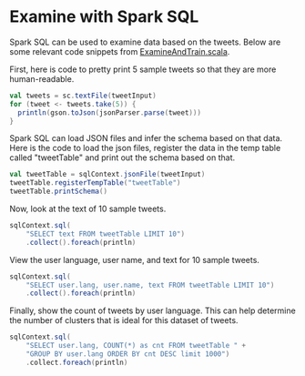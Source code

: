 # Examine with Spark SQL

Spark SQL can be used to examine data based on the tweets.  Below are some relevant
code snippets from [ExamineAndTrain.scala](scala/src/main/scala/com/databricks/apps/twitter_classifier/ExamineAndTrain.scala).

First, here is code to pretty print 5 sample tweets so that they are
more human-readable.

```scala
val tweets = sc.textFile(tweetInput)
for (tweet <- tweets.take(5)) {
  println(gson.toJson(jsonParser.parse(tweet)))
}
```

Spark SQL can load JSON files and infer the schema based on that data.  Here is
the code to load the json files, register the data in the temp table called "tweetTable" and print out the schema based on that.

```scala
val tweetTable = sqlContext.jsonFile(tweetInput)
tweetTable.registerTempTable("tweetTable")
tweetTable.printSchema()
```

Now, look at the text of 10 sample tweets.
```scala
sqlContext.sql(
    "SELECT text FROM tweetTable LIMIT 10")
    .collect().foreach(println)
```

View the user language, user name, and text for 10 sample tweets.
```scala
sqlContext.sql(
    "SELECT user.lang, user.name, text FROM tweetTable LIMIT 10")
    .collect().foreach(println)
```

Finally, show the count of tweets by user language.  This can help determine the number of clusters that is ideal for this dataset of tweets.
```scala
sqlContext.sql(
    "SELECT user.lang, COUNT(*) as cnt FROM tweetTable " +
    "GROUP BY user.lang ORDER BY cnt DESC limit 1000")
    .collect.foreach(println)
```
